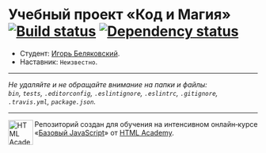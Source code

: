 # Учебный проект «Код и Магия» [![Build status][travis-image]][travis-url] [![Dependency status][dependency-image]][dependency-url]

* Студент: [Игорь Беляковский](https://up.htmlacademy.ru/javascript/8/user/191506).
* Наставник: `Неизвестно`.

---

_Не удаляйте и не обращайте внимание на папки и файлы:_<br>
_`bin`, `tests`, `.editorconfig`, `.eslintignore`, `.eslintrc`, `.gitignore`, `.travis.yml`, `package.json`._

---

<a href="https://htmlacademy.ru/intensive/javascript"><img align="left" width="50" height="50" title="HTML Academy" src="https://up.htmlacademy.ru/static/img/intensive/javascript/logo-for-github.svg"></a>

Репозиторий создан для обучения на интенсивном онлайн‑курсе «[Базовый JavaScript](https://htmlacademy.ru/intensive/javascript)» от [HTML Academy](https://htmlacademy.ru).

[travis-image]: https://travis-ci.org/htmlacademy-javascript/191506-code-and-magick.svg?branch=master
[travis-url]: https://travis-ci.org/htmlacademy-javascript/191506-code-and-magick
[dependency-image]: https://david-dm.org/htmlacademy-javascript/191506-code-and-magick.svg?style=flat-square
[dependency-url]: https://david-dm.org/htmlacademy-javascript/191506-code-and-magick
